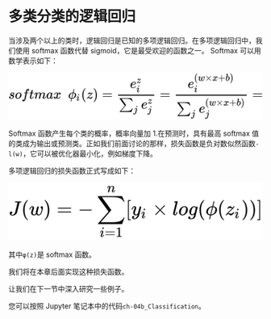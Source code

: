 # 多类分类的逻辑回归

当涉及两个以上的类时，逻辑回归是已知的多项逻辑回归。在多项逻辑回归中，我们使用 softmax 函数代替 sigmoid，它是最受欢迎的函数之一。 Softmax 可以用数学表示如下：

![](img/31227522-ba57-4b0d-a624-566ce56452aa.png)

Softmax 函数产生每个类的概率，概率向量加 1.在预测时，具有最高 softmax 值的类成为输出或预测类。正如我们前面讨论的那样，损失函数是负对数似然函数`-l(w)`，它可以被优化器最小化，例如梯度下降。

多项逻辑回归的损失函数正式写成如下：

![](img/8a2c95b7-307d-4e20-8374-6db23980125e.png)

其中`φ(z)`是 softmax 函数。

我们将在本章后面实现这种损失函数。

让我们在下一节中深入研究一些例子。

您可以按照 Jupyter 笔记本中的代码`ch-04b_Classification`。